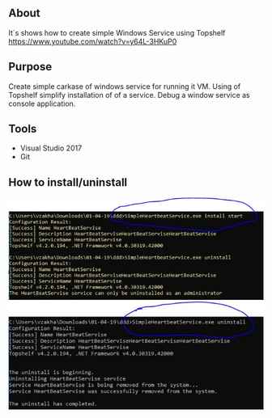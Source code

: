 ## About 
It`s shows how to create simple Windows Service using Topshelf
https://www.youtube.com/watch?v=y64L-3HKuP0

## Purpose 
Create simple carkase of windows service for running it VM. Using of Topshelf simplify installation of of a service. 
Debug a window service as console application. 

## Tools
* Visual Studio 2017
* Git

## How to install/uninstall 
![image](https://github.com/zakhar1111/Service/blob/master/SimpleHeartbeatService/HowToRun/startService.JPG)
![image](https://github.com/zakhar1111/Service/blob/master/SimpleHeartbeatService/HowToRun/stopService.JPG)
